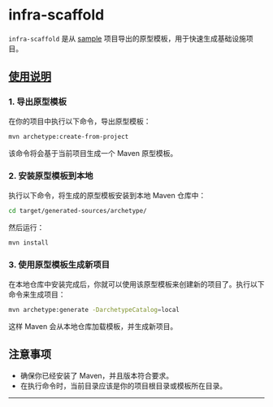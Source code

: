 # infra-scaffold

`infra-scaffold` 是从 [sample](https://github.com/xincao9/infra-framework/tree/main/sample) 项目导出的原型模板，用于快速生成基础设施项目。

## [使用说明](https://maven.apache.org/archetype/maven-archetype-plugin/advanced-usage.html)

### 1. 导出原型模板

在你的项目中执行以下命令，导出原型模板：

```bash
mvn archetype:create-from-project
```

该命令将会基于当前项目生成一个 Maven 原型模板。

### 2. 安装原型模板到本地

执行以下命令，将生成的原型模板安装到本地 Maven 仓库中：

```bash
cd target/generated-sources/archetype/
```

然后运行：

```bash
mvn install
```

### 3. 使用原型模板生成新项目

在本地仓库中安装完成后，你就可以使用该原型模板来创建新的项目了。执行以下命令来生成项目：

```bash
mvn archetype:generate -DarchetypeCatalog=local
```

这样 Maven 会从本地仓库加载模板，并生成新项目。

## 注意事项

- 确保你已经安装了 Maven，并且版本符合要求。
- 在执行命令时，当前目录应该是你的项目根目录或模板所在目录。

---
